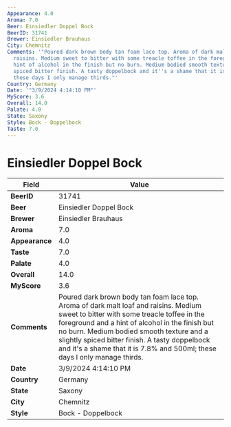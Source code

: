 ```yaml
---
Appearance: 4.0
Aroma: 7.0
Beer: Einsiedler Doppel Bock
BeerID: 31741
Brewer: Einsiedler Brauhaus
City: Chemnitz
Comments: '"Poured dark brown body tan foam lace top. Aroma of dark malt loaf and
  raisins. Medium sweet to bitter with some treacle toffee in the foreground and a
  hint of alcohol in the finish but no burn. Medium bodied smooth texture and a slightly
  spiced bitter finish. A tasty doppelbock and it''s a shame that it is 7.8% and 500ml;
  these days I only manage thirds."'
Country: Germany
Date: '"3/9/2024 4:14:10 PM"'
MyScore: 3.6
Overall: 14.0
Palate: 4.0
State: Saxony
Style: Bock - Doppelbock
Taste: 7.0
---
```


# Einsiedler Doppel Bock

| Field         | Value |
|---------------|-------|
| **BeerID** | 31741 |
| **Beer** | Einsiedler Doppel Bock |
| **Brewer** | Einsiedler Brauhaus |
| **Aroma** | 7.0 |
| **Appearance** | 4.0 |
| **Taste** | 7.0 |
| **Palate** | 4.0 |
| **Overall** | 14.0 |
| **MyScore** | 3.6 |
| **Comments** | Poured dark brown body tan foam lace top. Aroma of dark malt loaf and raisins. Medium sweet to bitter with some treacle toffee in the foreground and a hint of alcohol in the finish but no burn. Medium bodied smooth texture and a slightly spiced bitter finish. A tasty doppelbock and it's a shame that it is 7.8% and 500ml; these days I only manage thirds. |
| **Date** | 3/9/2024 4:14:10 PM |
| **Country** | Germany |
| **State** | Saxony |
| **City** | Chemnitz |
| **Style** | Bock - Doppelbock |

